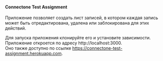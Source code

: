 #### Connectone Test Assignment

Приложение позволяет создать лист записей, в котором каждая запись может быть
отредактирована, удалена или заблокирована для этих действий.

Для запуска приложения клонируйте его и установите зависимости.
<br />
Приложение откроется по адресу http://localhost:3000.
<br />
Оно также доступно по ссылке https://connectone-test-assignment.herokuapp.com.
